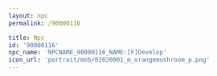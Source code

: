 ```yaml
---
layout: npc
permalink: /90000116

title: Npc
id: '90000116'
npc_name: 'NPCNAME_90000116_NAME:[F]Develop'
icon_url: 'portrait/mob/02020001_m_orangemushroom_p.png'
---
```

